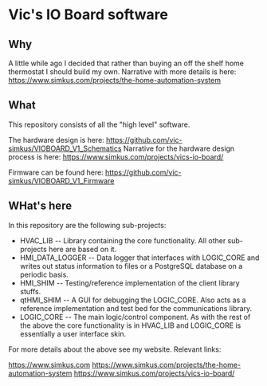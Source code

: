 # Vic's IO Board software

## Why
A little while ago I decided that rather than buying an off the shelf home thermostat I should build my own.  Narrative with more details is here: https://www.simkus.com/projects/the-home-automation-system

## What
This repository consists of all the "high level" software.  

The hardware design is here: https://github.com/vic-simkus/VIOBOARD_V1_Schematics
Narrative for the hardware design process is here: https://www.simkus.com/projects/vics-io-board/

Firmware can be found here: https://github.com/vic-simkus/VIOBOARD_V1_Firmware

## WHat's here
In this repository are the following sub-projects:

*	HVAC_LIB -- Library containing the core functionality.  All other sub-projects here are based on it.
*	HMI_DATA_LOGGER -- Data logger that interfaces with LOGIC_CORE and writes out status information to files or a PostgreSQL database on a periodic basis.
*	HMI_SHIM -- Testing/reference implementation of the client library stuffs.
*	qtHMI_SHIM -- A GUI for debugging the LOGIC_CORE.  Also acts as a reference implementation and test bed for the communications library.
*	LOGIC_CORE -- The main logic/control component.  As with the rest of the above the core functionality is in HVAC_LIB and LOGIC_CORE is essentially a user interface skin.

For more details about the above see my website.  Relevant links:

https://www.simkus.com
https://www.simkus.com/projects/the-home-automation-system
https://www.simkus.com/projects/vics-io-board/